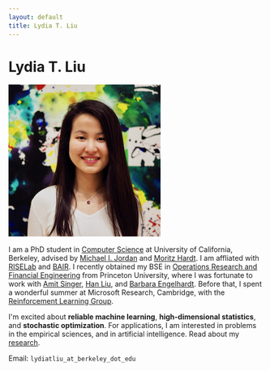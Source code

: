 ```yaml
---
layout: default
title: Lydia T. Liu
---
```

	
	
# Lydia T. Liu #

<img src="img/francis.jpg" alt="Photo" class="leftside_image">

I am a PhD student in [Computer Science](https://eecs.berkeley.edu/) at University of California, Berkeley, advised by [Michael I. Jordan](https://people.eecs.berkeley.edu/~jordan/) and [Moritz Hardt](http://www.moritzhardt.com/). I am affliated with [RISELab](http://rise.cs.berkeley.edu/) and [BAIR](http://bair.berkeley.edu/).
I recently obtained my BSE in [Operations Research and Financial Engineering](https://orfe.princeton.edu/) from Princeton University, where I was fortunate to work with [Amit Singer](https://web.math.princeton.edu/~amits/), [Han Liu](https://www.princeton.edu/~hanliu/), and [Barbara Engelhardt](https://www.cs.princeton.edu/~bee/). Before that, I spent a wonderful summer at Microsoft Research, Cambridge, with the [Reinforcement Learning Group](https://www.microsoft.com/en-us/research/group/reinforcement-learning-group/).


I'm excited about __reliable machine learning__, __high-dimensional statistics__, and __stochastic optimization__. For applications, I am interested in problems in the empirical sciences, and in artificial intelligence. Read about my [research](/projects).
			
Email: `lydiatliu_at_berkeley_dot_edu`

<!--<p> I am sometimes a <a href="/writing">poet</a>.</p> -->
